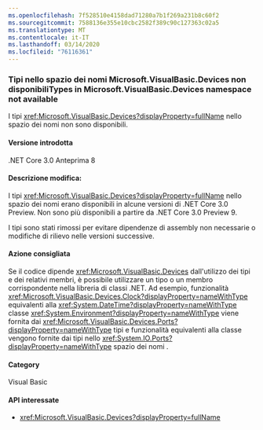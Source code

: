 ```yaml
---
ms.openlocfilehash: 7f528510e4158dad71280a7b1f269a231b8c60f2
ms.sourcegitcommit: 7588136e355e10cbc2582f389c90c127363c02a5
ms.translationtype: MT
ms.contentlocale: it-IT
ms.lasthandoff: 03/14/2020
ms.locfileid: "76116361"
---
```

### <a name="types-in-microsoftvisualbasicdevices-namespace-not-available"></a>Tipi nello spazio dei nomi Microsoft.VisualBasic.Devices non disponibiliTypes in Microsoft.VisualBasic.Devices namespace not available

I tipi <xref:Microsoft.VisualBasic.Devices?displayProperty=fullName> nello spazio dei nomi non sono disponibili.

#### <a name="version-introduced"></a>Versione introdotta

.NET Core 3.0 Anteprima 8

#### <a name="change-description"></a>Descrizione modifica:

I tipi <xref:Microsoft.VisualBasic.Devices?displayProperty=fullName> nello spazio dei nomi erano disponibili in alcune versioni di .NET Core 3.0 Preview. Non sono più disponibili a partire da .NET Core 3.0 Preview 9.

I tipi sono stati rimossi per evitare dipendenze di assembly non necessarie o modifiche di rilievo nelle versioni successive.

#### <a name="recommended-action"></a>Azione consigliata

Se il codice dipende <xref:Microsoft.VisualBasic.Devices> dall'utilizzo dei tipi e dei relativi membri, è possibile utilizzare un tipo o un membro corrispondente nella libreria di classi .NET. Ad esempio, funzionalità <xref:Microsoft.VisualBasic.Devices.Clock?displayProperty=nameWithType> equivalenti alla <xref:System.DateTime?displayProperty=nameWithType> classe <xref:System.Environment?displayProperty=nameWithType> viene fornita dai <xref:Microsoft.VisualBasic.Devices.Ports?displayProperty=nameWithType> tipi e funzionalità equivalenti alla classe vengono fornite dai tipi nello <xref:System.IO.Ports?displayProperty=nameWithType> spazio dei nomi .

#### <a name="category"></a>Category

Visual Basic

#### <a name="affected-apis"></a>API interessate

- <xref:Microsoft.VisualBasic.Devices?displayProperty=fullName>

<!--

### Affected APIs

- `N:Microsoft.VisualBasic.Devices`

-->

